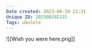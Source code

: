 ```yaml
---
Date created: 2023-08-29 21:31
Unique ID: 202308292131
Tags: ukulele
---
```

![[Wish you were here.png]]